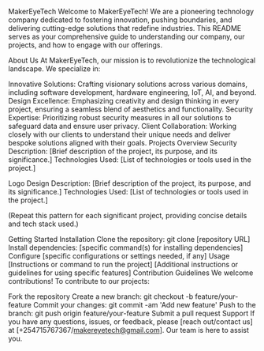 MakerEyeTech
Welcome to MakerEyeTech! We are a pioneering technology company dedicated to fostering innovation, pushing boundaries, and delivering cutting-edge solutions that redefine industries. This README serves as your comprehensive guide to understanding our company, our projects, and how to engage with our offerings.

About Us
At MakerEyeTech, our mission is to revolutionize the technological landscape. We specialize in:

Innovative Solutions: Crafting visionary solutions across various domains, including software development, hardware engineering, IoT, AI, and beyond.
Design Excellence: Emphasizing creativity and design thinking in every project, ensuring a seamless blend of aesthetics and functionality.
Security Expertise: Prioritizing robust security measures in all our solutions to safeguard data and ensure user privacy.
Client Collaboration: Working closely with our clients to understand their unique needs and deliver bespoke solutions aligned with their goals.
Projects Overview
Security
Description: [Brief description of the project, its purpose, and its significance.]
Technologies Used: [List of technologies or tools used in the project.]

Logo Design
Description: [Brief description of the project, its purpose, and its significance.]
Technologies Used: [List of technologies or tools used in the project.]

(Repeat this pattern for each significant project, providing concise details and tech stack used.)

Getting Started
Installation
Clone the repository: git clone [repository URL]
Install dependencies: [specific command(s) for installing dependencies]
Configure [specific configurations or settings needed, if any]
Usage
[Instructions or command to run the project]
[Additional instructions or guidelines for using specific features]
Contribution Guidelines
We welcome contributions! To contribute to our projects:

Fork the repository
Create a new branch: git checkout -b feature/your-feature
Commit your changes: git commit -am 'Add new feature'
Push to the branch: git push origin feature/your-feature
Submit a pull request
Support
If you have any questions, issues, or feedback, please [reach out/contact us] at [+254715767367/makereyetech@gmail.com]. Our team is here to assist you.




